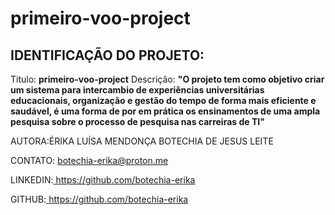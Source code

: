 # primeiro-voo-project

## IDENTIFICAÇÃO DO PROJETO:

Titulo: **primeiro-voo-project**
Descrição: **"O projeto tem como objetivo criar um sistema para intercambio de experiências universitárias educacionais, organização e gestão do tempo de forma mais eficiente e saudável, é uma forma de por em prática os ensinamentos de uma ampla pesquisa sobre o processo de pesquisa nas carreiras de TI"**

AUTORA:ÉRIKA LUÍSA MENDONÇA BOTECHIA DE JESUS LEITE

CONTATO: <a target="_blank" href="mailto:botechia-erika@proton.me"> botechia-erika@proton.me</a>

LINKEDIN:<a target="_blank" href="https://www.linkedin.com/ln/botechia-erika"> https://github.com/botechia-erika</a>

GITHUB:<a target="_blank" href="https://www.linkedin.com/ln/botechia-erika"> https://github.com/botechia-erika</a>
